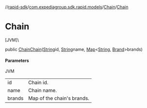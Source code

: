 //[rapid-sdk](../../../index.md)/[com.expediagroup.sdk.rapid.models](../index.md)/[Chain](index.md)/[Chain](-chain.md)

# Chain

[JVM]\

public [Chain](index.md)[Chain](-chain.md)([String](https://docs.oracle.com/javase/8/docs/api/java/lang/String.html)id, [String](https://docs.oracle.com/javase/8/docs/api/java/lang/String.html)name, [Map](https://docs.oracle.com/javase/8/docs/api/java/util/Map.html)&lt;[String](https://docs.oracle.com/javase/8/docs/api/java/lang/String.html), [Brand](../-brand/index.md)&gt;brands)

#### Parameters

JVM

| | |
|---|---|
| id | Chain id. |
| name | Chain name. |
| brands | Map of the chain's brands. |
